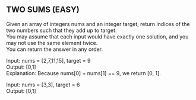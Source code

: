 ## TWO SUMS (EASY)
Given an array of integers nums and an integer target, return indices of the two numbers such that they add up to target.   
You may assume that each input would have exactly one solution, and you may not use the same element twice.   
You can return the answer in any order.   

Input: nums = [2,7,11,15], target = 9   
Output: [0,1]   
Explanation: Because nums[0] + nums[1] == 9, we return [0, 1].   

Input: nums = [3,3], target = 6   
Output: [0,1]  


